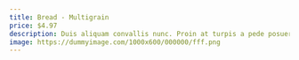 ```yaml
---
title: Bread - Multigrain
price: $4.97
description: Duis aliquam convallis nunc. Proin at turpis a pede posuere nonummy. Integer non velit.
image: https://dummyimage.com/1000x600/000000/fff.png
---
```


